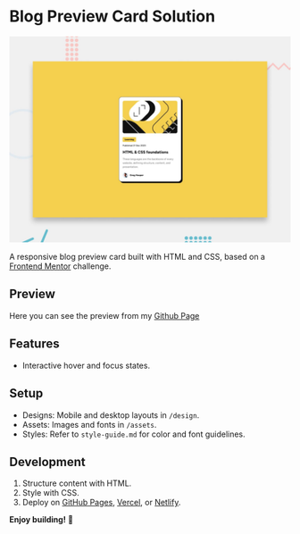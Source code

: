 # Blog Preview Card Solution

![Design preview for the Blog preview card coding challenge](./preview.jpg)

A responsive blog preview card built with HTML and CSS, based on a [Frontend Mentor](https://www.frontendmentor.io) challenge.

## Preview

Here you can see the preview from my [Github Page](https://asyirri.github.io/frontendmentor-challange2/)

## Features

- Interactive hover and focus states.

## Setup

- Designs: Mobile and desktop layouts in `/design`.
- Assets: Images and fonts in `/assets`.
- Styles: Refer to `style-guide.md` for color and font guidelines.

## Development

1. Structure content with HTML.
2. Style with CSS.
3. Deploy on [GitHub Pages](https://pages.github.com/), [Vercel](https://vercel.com/), or [Netlify](https://www.netlify.com/).

**Enjoy building!** 🚀
